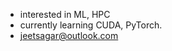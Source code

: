 - interested in ML, HPC
- currently learning CUDA, PyTorch.
- jeetsagar@outlook.com

<!---
jeetsagar/jeetsagar is a ✨ special ✨ repository because its `README.md` (this file) appears on your GitHub profile.
You can click the Preview link to take a look at your changes.
--->
